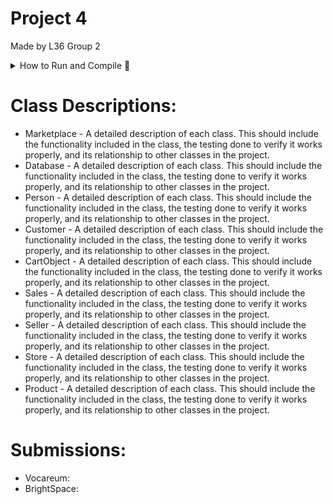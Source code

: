 # Project 4
Made by L36 Group 2
  <br>
<details>
<summary>How to Run and Compile 🚀</summary>
  <br>
<ol>
  <li>Compile</li>
  <li>Run</li>
  <li>Great success</li>
</ol>

</details>
  
# Class Descriptions:
- Marketplace - A detailed description of each class. This should include the functionality included in the class, the testing done to verify it works properly, and its relationship to other classes in the project.
- Database - A detailed description of each class. This should include the functionality included in the class, the testing done to verify it works properly, and its relationship to other classes in the project.
- Person - A detailed description of each class. This should include the functionality included in the class, the testing done to verify it works properly, and its relationship to other classes in the project.
- Customer - A detailed description of each class. This should include the functionality included in the class, the testing done to verify it works properly, and its relationship to other classes in the project.
- CartObject - A detailed description of each class. This should include the functionality included in the class, the testing done to verify it works properly, and its relationship to other classes in the project.
- Sales - A detailed description of each class. This should include the functionality included in the class, the testing done to verify it works properly, and its relationship to other classes in the project.
- Seller - A detailed description of each class. This should include the functionality included in the class, the testing done to verify it works properly, and its relationship to other classes in the project.
- Store - A detailed description of each class. This should include the functionality included in the class, the testing done to verify it works properly, and its relationship to other classes in the project.
- Product - A detailed description of each class. This should include the functionality included in the class, the testing done to verify it works properly, and its relationship to other classes in the project.
# Submissions:
- Vocareum:
- BrightSpace:
